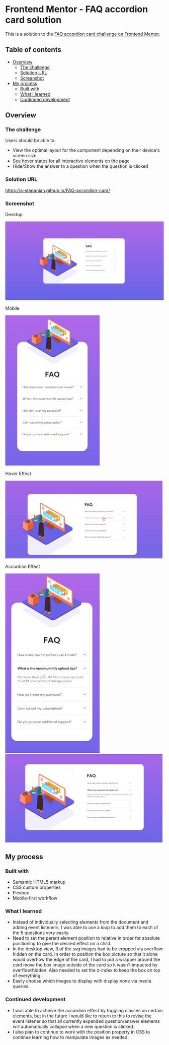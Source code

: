 # Frontend Mentor - FAQ accordion card solution

This is a solution to the [FAQ accordion card challenge on Frontend Mentor](https://www.frontendmentor.io/challenges/faq-accordion-card-XlyjD0Oam). 

## Table of contents

- [Overview](#overview)
  - [The challenge](#the-challenge)
  - [Solution URL](#solution-url)
  - [Screenshot](#screenshot)
- [My process](#my-process)
  - [Built with](#built-with)
  - [What I learned](#what-i-learned)
  - [Continued development](#continued-development)

## Overview

### The challenge

Users should be able to:

- View the optimal layout for the component depending on their device's screen size
- See hover states for all interactive elements on the page
- Hide/Show the answer to a question when the question is clicked

### Solution URL
https://a-stepanian.github.io/FAQ-accordion-card/

### Screenshot
Desktop

![](./screenshots/screenshot.jpg)

Mobile

<img src="./screenshots/mobile.jpg" alt="drawing" width="300"/>

Hover Effect

<img src="./screenshots/hover.jpg" alt="drawing" width="500"/>

Accordion Effect

<img src="./screenshots/expand2.jpg" alt="drawing" width="300"/>
<img src="./screenshots/expand.jpg" alt="drawing" width="500"/>

## My process

### Built with

- Semantic HTML5 markup
- CSS custom properties
- Flexbox
- Mobile-first workflow

### What I learned
- Instead of individually selecting elements from the document and adding event listeners, I was able to use a loop to add them to each of the 5 questions very easily.
- Need to set the parent element position to relative in order for absolute positioning to give the desired effect on a child.
- In the desktop view, 3 of the svg images had to be cropped via overflow: hidden on the card.  In order to position the box picture so that it alone would overflow the edge of the card, I had to put a wrapper around the card move the box image outside of the card so it wasn't impacted by overflow:hidden.  Also needed to set the z-index to keep the box on top of everything.
- Easily choose which images to display with display:none via media queries.

### Continued development

- I was able to achieve the accordion effect by toggling classes on certain elements, but in the future I would like to return to this to revise the event listener so that all currently expanded question/answer elements will automatically collapse when a new question is clicked.
- I also plan to continue to work with the position property in CSS to continue learning how to manipulate images as needed.